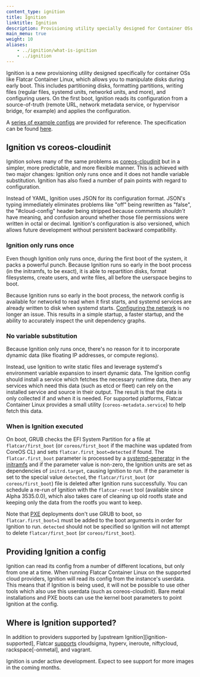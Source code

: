 ```yaml
---
content_type: ignition
title: Ignition
linktitle: Ignition
description: Provisioning utility specially designed for Container OSs
main_menu: true
weight: 10
aliases:
    - ../ignition/what-is-ignition
    - ../ignition
---
```


Ignition is a new provisioning utility designed specifically for container OSs like Flatcar Container Linux, which allows you to manipulate disks during early boot. This includes partitioning disks, formatting partitions, writing files (regular files, systemd units, networkd units, and more), and configuring users. On the first boot, Ignition reads its configuration from a source-of-truth (remote URL, network metadata service, or hypervisor bridge, for example) and applies the configuration.

A [series of example configs][examples] are provided for reference. The specification can be found [here][ignition-specification].

## Ignition vs coreos-cloudinit

Ignition solves many of the same problems as [coreos-cloudinit][cloudinit] but in a simpler, more predictable, and more flexible manner. This is achieved with two major changes: Ignition only runs once and it does not handle variable substitution. Ignition has also fixed a number of pain points with regard to configuration.

Instead of YAML, Ignition uses JSON for its configuration format. JSON's typing immediately eliminates problems like "off" being rewritten as "false", the "#cloud-config" header being stripped because comments *shouldn't* have meaning, and confusion around whether those file permissions were written in octal or decimal. Ignition's configuration is also versioned, which allows future development without persistent backward compatibility.

### Ignition only runs once

Even though Ignition only runs once, during the first boot of the system, it packs a powerful punch. Because Ignition runs so early in the boot process (in the initramfs, to be exact), it is able to repartition disks, format filesystems, create users, and write files, all before the userspace begins to boot.

Because Ignition runs so early in the boot process, the network config is available for networkd to read when it first starts, and systemd services are already written to disk when systemd starts. [Configuring the network][network-config] is no longer an issue. This results in a simple startup, a faster startup, and the ability to accurately inspect the unit dependency graphs.

### No variable substitution

Because Ignition only runs once, there's no reason for it to incorporate dynamic data (like  floating IP addresses, or compute regions).

Instead, use Ignition to write static files and leverage systemd's environment variable expansion to insert dynamic data. The Ignition config should install a service which fetches the necessary runtime data, then any services which need this data (such as etcd or fleet) can rely on the installed service and source in their output. The result is that the data is only collected if and when it is needed. For supported platforms, Flatcar Container Linux provides a small utility (`coreos-metadata.service`) to help fetch this data.

### When is Ignition executed

On boot, GRUB checks the EFI System Partition for a file at `flatcar/first_boot` (or `coreos/first_boot` if the machine was updated from CoreOS CL) and sets `flatcar.first_boot=detected` if found. The `flatcar.first_boot` parameter is processed by a [systemd-generator] in the [initramfs] and if the parameter value is non-zero, the Ignition units are set as dependencies of `initrd.target`, causing Ignition to run. If the parameter is set to the special value `detected`, the `flatcar/first_boot` (or `coreos/first_boot`) file is deleted after Ignition runs successfully. You can schedule a re-run of Ignition with the `flatcar-reset` tool (available since Alpha 3535.0.0), which also takes care of cleaning up old rootfs state and keeping only the data from the rootfs you want to keep.

Note that [PXE][supported-platforms] deployments don't use GRUB to boot, so `flatcar.first_boot=1` must be added to the boot arguments in order for Ignition to run. `detected` should not be specified so Ignition will not attempt to delete `flatcar/first_boot` (or `coreos/first_boot`).

## Providing Ignition a config

Ignition can read its config from a number of different locations, but only from one at a time. When running Flatcar Container Linux on the supported cloud providers, Ignition will read its config from the instance's userdata. This means that if Ignition is being used, it will not be possible to use other tools which also use this userdata (such as coreos-cloudinit). Bare metal installations and PXE boots can use the kernel boot parameters to point Ignition at the config.

## Where is Ignition supported?

In addition to providers supported by [upstream Ignition][ignition-supported], Flatcar [supports](https://github.com/flatcar/scripts/blob/main/sdk_container/src/third_party/coreos-overlay/sys-apps/ignition/files/0018-revert-internal-oem-drop-noop-OEMs.patch) cloudsigma, hyperv, ineroute, niftycloud, rackspace[-onmetal], and vagrant.

Ignition is under active development. Expect to see support for more images in the coming months.

[examples]: https://github.com/coreos/ignition/blob/main/docs/examples.md
[ignition-specification]: specification
[cloudinit]: https://github.com/flatcar/coreos-cloudinit
[network-config]: network-configuration
[supported-platforms]: https://github.com/coreos/ignition/blob/main/docs/supported-platforms.md
[systemd-generator]: http://www.freedesktop.org/software/systemd/man/systemd.generator.html
[initramfs]: https://www.kernel.org/doc/Documentation/filesystems/ramfs-rootfs-initramfs.txt

